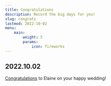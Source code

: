 ```yaml
---
title: Congratulations
description: Record the big days for you!
slug: congrats
lastmod: 2022-10-02
menu:
    main:
        weight: 5
        params: 
            icon: fireworks
---
```


## 2022.10.02

[Congratulations](https://congrats-to-elaine.sun-tree.ink/ "Hope you enjoy it! :)") to Elaine on your happy wedding!
